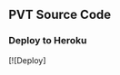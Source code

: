## PVT Source Code

### Deploy to Heroku
[![Deploy]<a href="https://heroku.com/deploy?template=https://github.com/Jiyad777/Fast_jkbot">
